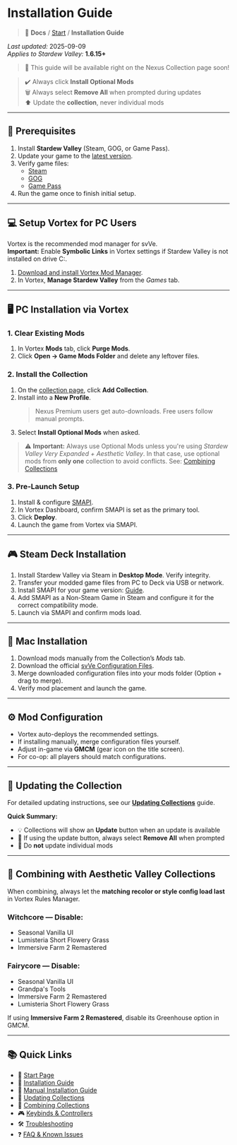 # Installation Guide

> 📂 **Docs** / [Start](/start.md) / **Installation Guide**

*Last updated:* 2025-09-09  
*Applies to Stardew Valley:* **1.6.15+**  

> 📖 This guide will be available right on the Nexus Collection page soon!

> ✔️ Always click **Install Optional Mods**  
> 🗑️ Always select **Remove All** when prompted during updates  
> ⬆️ Update the **collection**, never individual mods

---

## 🌱 Prerequisites

1. Install **Stardew Valley** (Steam, GOG, or Game Pass).
2. Update your game to the [latest version](https://stardewvalleywiki.com/Version_History).
3. Verify game files:  
   - [Steam](https://support.steampowered.com/kb_article.php?ref=2037-QEUH-3335)  
   - [GOG](https://support.gog.com/hc/en-us/articles/360003930017)  
   - [Game Pass](https://support.xbox.com/help/games-apps/troubleshooting/troubleshoot-games-windows-10)  
4. Run the game once to finish initial setup.

---

## 💻 Setup Vortex for PC Users

Vortex is the recommended mod manager for svVe.  
**Important:** Enable **Symbolic Links** in Vortex settings if Stardew Valley is not installed on drive C:.

1. [Download and install Vortex Mod Manager](https://www.nexusmods.com/about/vortex/).
2. In Vortex, **Manage Stardew Valley** from the *Games* tab.

---

## 🖥️ PC Installation via Vortex

### 1. Clear Existing Mods
1. In Vortex **Mods** tab, click **Purge Mods**.
2. Click **Open → Game Mods Folder** and delete any leftover files.

### 2. Install the Collection
1. On the [collection page](https://next.nexusmods.com/stardewvalley/collections/tckf0m), click **Add Collection**.
2. Install into a **New Profile**.  
   > Nexus Premium users get auto-downloads. Free users follow manual prompts.
3. Select **Install Optional Mods** when asked.

> ⚠️ **Important:** Always use Optional Mods unless you're using *Stardew Valley Very Expanded + Aesthetic Valley*. In that case, use optional mods from **only one** collection to avoid conflicts. See: [Combining Collections](/combining.md)

### 3. Pre-Launch Setup
1. Install & configure [SMAPI](https://stardewvalleywiki.com/Modding:Installing_SMAPI_on_Windows#Configure_your_game_client).
2. In Vortex Dashboard, confirm SMAPI is set as the primary tool.
3. Click **Deploy**.
4. Launch the game from Vortex via SMAPI.

---

## 🎮 Steam Deck Installation

1. Install Stardew Valley via Steam in **Desktop Mode**. Verify integrity.
2. Transfer your modded game files from PC to Deck via USB or network.
3. Install SMAPI for your game version: [Guide](https://stardewvalleywiki.com/Modding:Installing_SMAPI_on_Steam_Deck).
4. Add SMAPI as a Non-Steam Game in Steam and configure it for the correct compatibility mode.
5. Launch via SMAPI and confirm mods load.

---

## 🍏 Mac Installation

1. Download mods manually from the Collection’s *Mods* tab.  
2. Download the official [svVe Configuration Files](https://www.nexusmods.com/stardewvalley/mods/20870).  
3. Merge downloaded configuration files into your mods folder (Option + drag to merge).  
4. Verify mod placement and launch the game.

---

## ⚙️ Mod Configuration

- Vortex auto-deploys the recommended settings.
- If installing manually, merge configuration files yourself.
- Adjust in-game via **GMCM** (gear icon on the title screen).
- For co-op: all players should match configurations.

---

## 🔄 Updating the Collection

For detailed updating instructions, see our [**Updating Collections**](/updating.md) guide.

**Quick Summary:**
- 💡 Collections will show an **Update** button when an update is available
- 🧩 If using the update button, always select **Remove All** when prompted
- 🚫 Do **not** update individual mods

---

## 🎨 Combining with Aesthetic Valley Collections

When combining, always let the **matching recolor or style config load last** in Vortex Rules Manager.

### Witchcore — Disable:
- Seasonal Vanilla UI  
- Lumisteria Short Flowery Grass  
- Immersive Farm 2 Remastered  

### Fairycore — Disable:
- Seasonal Vanilla UI  
- Grandpa's Tools  
- Immersive Farm 2 Remastered  
- Lumisteria Short Flowery Grass  

If using **Immersive Farm 2 Remastered**, disable its Greenhouse option in GMCM.

---

## 📚 Quick Links

- 🌾 [Start Page](/start.md)  
- 🚀 [Installation Guide](/install.md)  
- 🧩 [Manual Installation Guide](/manual-install.md)  
- 🔄 [Updating Collections](/updating.md)  
- 🔀 [Combining Collections](/combining.md)  
- 🎮 [Keybinds & Controllers](/keybinds.md)  
- 🛠️ [Troubleshooting](/troubleshooting.md)  
- ❓ [FAQ & Known Issues](/faq-and-known-issues.md)  

